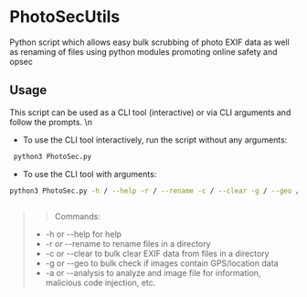 # PhotoSecUtils
Python script which allows easy bulk scrubbing of photo EXIF data as well as renaming of files using python modules promoting online safety and opsec

## Usage
This script can be used as a CLI tool (interactive) or via CLI arguments and follow the prompts. \n
 - To use the CLI tool interactively, run the script without any arguments:
```bash
 python3 PhotoSec.py
```
 - To use the CLI tool with arguments:
 ```bash
 python3 PhotoSec.py -h / --help -r / --rename -c / --clear -g / --geo / -a / --analysis
   
 ```         
>> Commands:
> 
> - -h or --help for help
> - -r or --rename to rename files in a directory 
> - -c or --clear to bulk clear EXIF data from files in a directory 
> - -g or --geo to bulk check if images contain GPS/location data
> - -a or --analysis to analyze and image file for information, malicious code injection, etc. 
 



